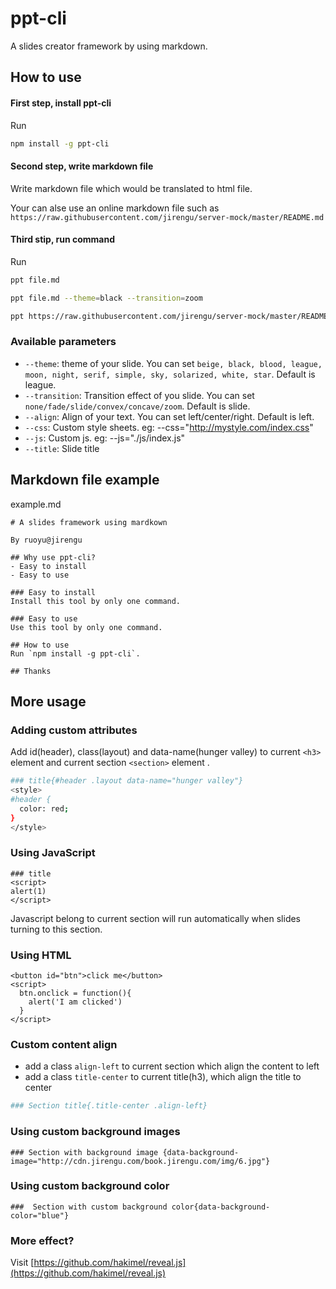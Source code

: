 # ppt-cli
A slides creator framework by using markdown.

## How to use


#### First step, install ppt-cli
Run 

```bash
npm install -g ppt-cli
```


#### Second step, write markdown file
Write markdown file which would be translated to html file.

Your can alse use an online markdown file such as `https://raw.githubusercontent.com/jirengu/server-mock/master/README.md`

#### Third stip, run command

Run  

```bash
ppt file.md 

ppt file.md --theme=black --transition=zoom

ppt https://raw.githubusercontent.com/jirengu/server-mock/master/README.md

```

### Available parameters

- `--theme`: theme of your slide. You can set `beige, black, blood, league, moon, night, serif, simple, sky, solarized, white, star`.  Default is league.
- `--transition`: Transition effect of you slide. You can set `none/fade/slide/convex/concave/zoom`. Default is slide.
- `--align`: Align of your text. You can set  left/center/right. Default is left.
- `--css`: Custom style sheets. eg: --css="http://mystyle.com/index.css"
- `--js`: Custom js. eg: --js="./js/index.js"
- `--title`: Slide title

## Markdown file example

example.md

```
# A slides framework using mardkown

By ruoyu@jirengu

## Why use ppt-cli?
- Easy to install
- Easy to use

### Easy to install
Install this tool by only one command.

### Easy to use
Use this tool by only one command.

## How to use
Run `npm install -g ppt-cli`.

## Thanks

```

## More usage


### Adding custom attributes
Add id(header), class(layout) and data-name(hunger valley) to current `<h3>` element and current section `<section>` element .
	
```bash
### title{#header .layout data-name="hunger valley"}
<style>
#header {
  color: red;
}
</style>

```
### Using JavaScript

```
### title
<script>
alert(1)
</script>

```
Javascript belong to current section will run automatically when slides turning to this section.


### Using HTML
```
<button id="btn">click me</button>
<script>
  btn.onclick = function(){
    alert('I am clicked')
  }
</script>
```



### Custom content align 
- add a class `align-left` to current section which align the content to left
- add a class `title-center` to current title(h3), which align the title to center

```bash
### Section title{.title-center .align-left}
```


### Using custom background images 
```
### Section with background image {data-background-image="http://cdn.jirengu.com/book.jirengu.com/img/6.jpg"}
```

### Using custom background color
```
###  Section with custom background color{data-background-color="blue"}
```



### More effect?
Visit [https://github.com/hakimel/reveal.js](https://github.com/hakimel/reveal.js)









